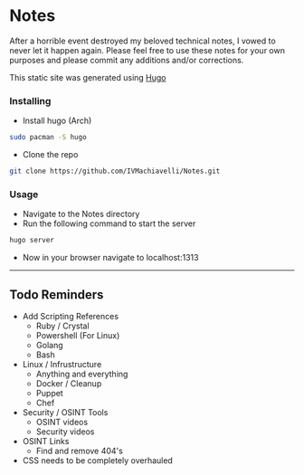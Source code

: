 # Notes
After a horrible event destroyed my beloved technical notes, I vowed to never let it happen again. Please feel free to use these notes for your own purposes and please commit any additions and/or corrections.

This static site was generated using [Hugo](gohugo.io)

### Installing
- Install hugo (Arch)
```bash
sudo pacman -S hugo
```
- Clone the repo
```bash
git clone https://github.com/IVMachiavelli/Notes.git
```

### Usage
- Navigate to the Notes directory
- Run the following command to start the server
```bash
hugo server
```
- Now in your browser navigate to localhost:1313


--------------
Todo Reminders
--------------
- Add Scripting References
    - Ruby / Crystal
    - Powershell (For Linux)
    - Golang
    - Bash
- Linux / Infrustructure
    - Anything and everything
    - Docker / Cleanup
    - Puppet
    - Chef
- Security / OSINT Tools
    - OSINT videos
    - Security videos
 - OSINT Links
    - Find and remove 404's
- CSS needs to be completely overhauled
